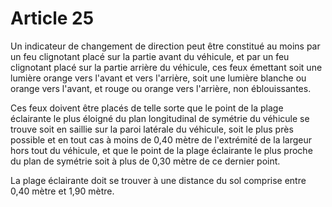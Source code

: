 # Article 25

Un indicateur de changement de direction peut être constitué au moins par un feu clignotant placé sur la partie avant du véhicule, et par un feu clignotant placé sur la partie arrière du véhicule, ces feux émettant soit une lumière orange vers l'avant et vers l'arrière, soit une lumière blanche ou orange vers l'avant, et rouge ou orange vers l'arrière, non éblouissantes.

Ces feux doivent être placés de telle sorte que le point de la plage éclairante le plus éloigné du plan longitudinal de symétrie du véhicule se trouve soit en saillie sur la paroi latérale du véhicule, soit le plus près possible et en tout cas à moins de 0,40 mètre de l'extrémité de la largeur hors tout du véhicule, et que le point de la plage éclairante le plus proche du plan de symétrie soit à plus de 0,30 mètre de ce dernier point.

La plage éclairante doit se trouver à une distance du sol comprise entre 0,40 mètre et 1,90 mètre.
